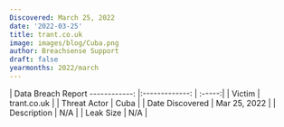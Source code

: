 ```yaml
---
Discovered: March 25, 2022
date: '2022-03-25'
title: trant.co.uk
image: images/blog/Cuba.png
author: Breachsense Support
draft: false
yearmonths: 2022/march
---
```



| Data Breach Report
------------:   |:-------------:    | :-----:|
| Victim    | trant.co.uk      | 
| Threat Actor    | Cuba      | 
| Date Discovered    | Mar 25, 2022      | 
| Description    | N/A      | 
| Leak Size    | N/A      | 

